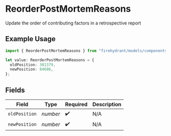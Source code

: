 # ReorderPostMortemReasons

Update the order of contributing factors in a retrospective report

## Example Usage

```typescript
import { ReorderPostMortemReasons } from "firehydrant/models/components";

let value: ReorderPostMortemReasons = {
  oldPosition: 381379,
  newPosition: 84686,
};
```

## Fields

| Field              | Type               | Required           | Description        |
| ------------------ | ------------------ | ------------------ | ------------------ |
| `oldPosition`      | *number*           | :heavy_check_mark: | N/A                |
| `newPosition`      | *number*           | :heavy_check_mark: | N/A                |